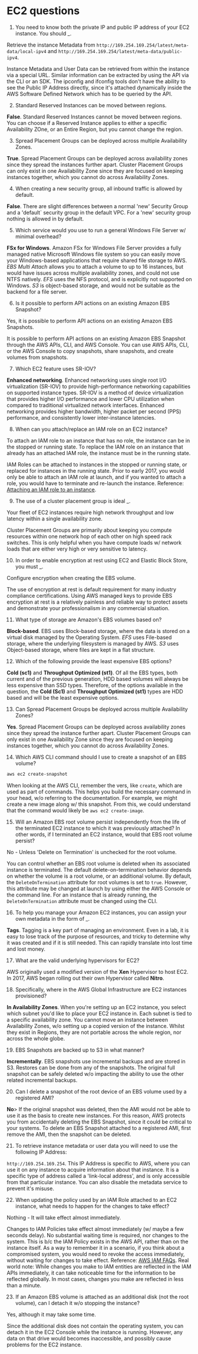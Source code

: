 # EC2 questions

1. You need to know both the private IP and public IP address of your EC2 instance. You should _.

Retrieve the instance Metadata from `http://169.254.169.254/latest/meta-data/local-ipv4` and `http://169.254.169.254/latest/meta-data/public-ipv4`.

Instance Metadata and User Data can be retrieved from within the instance via a special URL. Similar information can be extracted by using the API via the CLI or an SDK. The ipconfig and ifconfig tools don't have the ability to see the Public IP Address directly, since it's attached dynamically inside the AWS Software Defined Network which has to be queried by the API.

2. Standard Reserved Instances can be moved between regions.

**False**. Standard Reserved Instances cannot be moved between regions. You can choose if a Reserved Instance applies to either a specific Availability ZOne, or an Entire Region, but you cannot change the region.

3. Spread Placement Groups can be deployed across multiple Availability Zones.

**True**. Spread Placement Groups can be deployed across availability zones since they spread the instances further apart. Cluster Placement Groups can only exist in one Availability Zone since they are focused on keeping instances together, which you cannot do across Availability Zones.

4. When creating a new security group, all inbound traffic is allowed by default.

**False**. There are slight differences between a normal 'new' Security Group and a 'default` security group in the default VPC. For a 'new' security group nothing is allowed in by default.

5. Which service would you use to run a general Windows File Server w/ minimal overhead?

**FSx for Windows**. Amazon FSx for Windows File Server provides a fully managed native Microsoft Windows file system so you can easily move your Windows-based applications that require shared file storage to AWS. *EBS Multi Attach* allows you to attach a volume to up to 16 instances, but would have issues across multiple availability zones, and could not use NTFS natively. *EFS* uses the NFS protocol, and is explicitly not supported on Windows. *S3* is object-based storage, and would not be suitable as the backend for a file server.

6. Is it possible to perform API actions on an existing Amazon EBS Snapshot?

Yes, it is possible to perform API actions on an existing Amazon EBS Snapshots.

It is possible to perform API actions on an existing Amazon EBS Snapshot through the AWS APIs, CLI, and AWS Console. You can use AWS APIs, CLI, or the AWS Console to copy snapshots, share snapshots, and create volumes from snapshots.

7. Which EC2 feature uses SR-IOV?

**Enhanced networking**. Enhanced networking uses single root I/O virtualization (SR-IOV) to provide high-performance networking capabilities on supported instance types. SR-IOV is a method of device virtualization that provides higher I/O performance and lower CPU utilization when compared to traditional virtualized network interfaces. Enhanced networking provides higher bandwidth, higher packet per second (PPS) performance, and consistently lower inter-instance latencies.

8. When can you attach/replace an IAM role on an EC2 instance?

To attach an IAM role to an instance that has no role, the instance can be in the stopped or running state. To replace the IAM  role on an instance that already has an attached IAM role, the instance must be in the running state.

IAM Roles can be attached to instances in the stopped or running state, or replaced for instances in the running state. Prior to early 2017, you would only be able to attach an IAM role at launch, and if you wanted to attach a role, you would have to terminate and re-launch the instance. Reference: [Attaching an IAM role to an instance](https://docs.aws.amazon.com/AWSEC2/latest/UserGuide/iam-roles-for-amazon-ec2.html#attach-iam-role).

9. The use of a cluster placement group is ideal _.

Your fleet of EC2 instances require high network throughput and low latency within a single availability zone.

Cluster Placement Groups are primarily about keeping you compute resources within one network hop of each other on high speed rack switches. This is only helpful when you have compute loads w/ network loads that are either very high or very sensitive to latency.

10. In order to enable encryption at rest using EC2 and Elastic Block Store, you must _.

Configure encryption when creating the EBS volume.

The use of encryption at rest is default requirement for many industry compliance certifications. Using AWS managed keys to provide EBS encryption at rest is a relatively painless and reliable way to protect assets and demonstrate your professionalism in any commercial situation.

11. What type of storage are Amazon's EBS volumes based on?

**Block-based**. EBS uses Block-based storage, where the data is stored on a virtual disk managed by the Operating System. *EFS* uses File-based storage, where the underlying filesystem is managed by AWS. *S3* uses Object-based storage, where files are kept in a flat structure.

12. Which of the following provide the least expensive EBS options?

**Cold (sc1)** and **Throughput Optimized (st1)**. Of all the EBS types, both current and of the previous generation, HDD based volumes will always be less expensive than SSD types. Therefore, of the options available in the question, the **Cold (Sc1)** and **Throughput Optimized (st1)** types are HDD based and will be the least expensive options.

13. Can Spread Placement Groups be deployed across multiple Availability Zones?

**Yes**. Spread Placement Groups can be deployed across availability zones since they spread the instance further apart. Cluster Placement Groups can only exist in one Availability Zone since they are focused on keeping instances together, which you cannot do across Availability Zones.

14. Which AWS CLI command should I use to create a snapshot of an EBS volume?

```zsh
aws ec2 create-snapshot
```

When looking at the AWS CLI, remember the vers, like `create`, which are used as part of commands. This helps you build the necessary command in your head, w/o referring to the documentation. For example, we might create a new image along w/ this snapshot. From this, we could understand that the command would likely be `aws ec2 create-image`.

15. Will an Amazon EBS root volume persist independently from the life of the terminated EC2 instance to which it was previously attached? In other words, if I terminated an EC2 instance, would that EBS root volume persist?

No - Unless 'Delete on Termination' is unchecked for the root volume.

You can control whether an EBS root volume is deleted when its associated instance is terminated. The default delete-on-termination behavior depends on whether the volume is a root volume, or an additional volume. By default, the `DeleteOnTermination` attribute for root volumes is set to `true`. However, this attribute may be changed at launch by using either the AWS Console or the command line. For an instance that is already running, the `DeleteOnTermination` attribute must be changed using the CLI.

16. To help you manage your Amazon EC2 instances, you can assign your own metadata in the form of _.

**Tags**. Tagging is a key part of managing an environment. Even in a lab, it is easy to lose track of the purpose of resources, and tricky to determine why it was created and if it is still needed. This can rapidly translate into lost time and lost money.

17. What are the valid underlying hypervisors for EC2?

AWS originally used a modified version of the **Xen** Hypervisor to host EC2. In 2017, AWS began rolling out their own Hypervisor called **Nitro**.

18. Specifically, where in the AWS Global Infrastructure are EC2 instances provisioned?

**In Availability Zones**. When you're setting up an EC2 instance, you select which subnet you'd like to place your EC2 instance in. Each subnet is tied to a specific availability zone. You cannot move an instance between Availability Zones, w/o setting up a copied version of the instance. Whilst they exist in Regions, they are not portable across the whole region, nor across the whole globe.

19. EBS Snapshots are backed up to S3 in what manner?

**Incrementally**. EBS snapshots use incremental backups and are stored in S3. Restores can be done from any of the snapshots. The original full snapshot can be safely deleted w/o impacting the ability to use the other related incremental backups.

20. Can I delete a snapshot of the root device of an EBS volume used by a registered AMI?

**No**> If the original snapshot was deleted, then the AMI would not be able to use it as the basis to create new instances. For this reason, AWS protects you from accidentally deleting the EBS Snapshot, since it could be critical to your systems. To delete an EBS Snapshot attached to a registered AMI, first remove the AMI, then the snapshot can be deleted.

21. To retrieve instance metadata or user data you will need to use the following IP Address:

`http://169.254.169.254`. This IP Address is specific to AWS, where you can use it on any instance to acquire information about that instance. It is a specific type of address called a 'link-local address', and is only accessible from that particular instance. You can also disable the metadata service to prevent it's misuse.

22. When updating the policy used by an IAM Role attached to an EC2 instance, what needs to happen for the changes to take effect?

Nothing - It will take effect almost immediately.

Changes to IAM Policies take effect almost immediately (w/ maybe a few seconds delay). No substantial waiting time is required, nor changes to the system. This is b/c the IAM Policy exists in the AWS API, rather than on the instance itself. As a way to remember it in a scenario, if you think about a compromised system, you would need to revoke the access immediately, without waiting for changes to take effect. Reference: [AWS IAM FAQs](https://aws.amazon.com/iam/faqs/). Real world note: While changes you make to IAM entities are reflected in the IAM APIs immediately, it can take noticeable time for the information to be reflected globally. In most cases, changes you make are reflected in less than a minute.

23. If an Amazon EBS volume is attached as an additional disk (not the root volume), can I detach it w/o stopping the instance?

Yes, although it may take some time.

Since the additional disk does not contain the operating system, you can detach it in the EC2 Console while the instance is running. However, any data on that drive would becomes inaccessible, and possibly cause problems for the EC2 instance.
